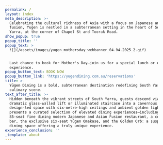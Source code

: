 ```yaml
---
permalink: /
layout: index
meta_description: >-
  Celebrating the cultural richness of Asia with a focus on Japanese and Asian
  fusion, Yugen is nestled in a subterranean setting in the heart of South
  Yarra, at the corner of Chapel St and Toorak Road.
show_popup: true
popup_title: ''
popup_text: >
  ![](/assets/images/yugen_mothersday_webbanner_04.04.2025_2.gif)


  Last chance to book for Mother's Day–join us for a special lunch or dinner
  experience.
popup_button_text: BOOK NOW
popup_button_link: 'https://yugendining.com.au/reservations'
title: >-
  Yūgen Dining is a bold, subterranean destination redefining South Yarra’s
  culinary scene.
text_after_title: >-
  Hidden beneath the vibrant streets of South Yarra, guests descend via a
  dramatic glass-walled lift or illuminated staircase into a cavernous,
  design-led space with six-metre-high ceilings and ambient golden light. Yūgen
  presents a curated selection of elevated dining experiences—including an
  85-seat fine dining modern Japanese and Asian Fusion restaurant, a cocktail
  bar, the exclusive six-seat Yūgen Omakase, and the Golden Orb: a suspended VIP
  dining space offering a truly unique experience.
experience_conclusion: ''
_template: about
---
```


